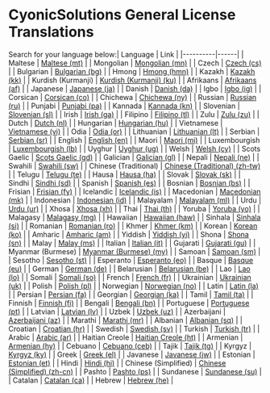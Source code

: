 # CyonicSolutions General License Translations

Search for your language below:| Language | Link |
|----------|------|
| Maltese | [Maltese (mt)](licenses/mt.md) |
| Mongolian | [Mongolian (mn)](licenses/mn.md) |
| Czech | [Czech (cs)](licenses/cs.md) |
| Bulgarian | [Bulgarian (bg)](licenses/bg.md) |
| Hmong | [Hmong (hmn)](licenses/hmn.md) |
| Kazakh | [Kazakh (kk)](licenses/kk.md) |
| Kurdish (Kurmanji) | [Kurdish (Kurmanji) (ku)](licenses/ku.md) |
| Afrikaans | [Afrikaans (af)](licenses/af.md) |
| Japanese | [Japanese (ja)](licenses/ja.md) |
| Danish | [Danish (da)](licenses/da.md) |
| Igbo | [Igbo (ig)](licenses/ig.md) |
| Corsican | [Corsican (co)](licenses/co.md) |
| Chichewa | [Chichewa (ny)](licenses/ny.md) |
| Russian | [Russian (ru)](licenses/ru.md) |
| Punjabi | [Punjabi (pa)](licenses/pa.md) |
| Kannada | [Kannada (kn)](licenses/kn.md) |
| Slovenian | [Slovenian (sl)](licenses/sl.md) |
| Irish | [Irish (ga)](licenses/ga.md) |
| Filipino | [Filipino (tl)](licenses/tl.md) |
| Zulu | [Zulu (zu)](licenses/zu.md) |
| Dutch | [Dutch (nl)](licenses/nl.md) |
| Hungarian | [Hungarian (hu)](licenses/hu.md) |
| Vietnamese | [Vietnamese (vi)](licenses/vi.md) |
| Odia | [Odia (or)](licenses/or.md) |
| Lithuanian | [Lithuanian (lt)](licenses/lt.md) |
| Serbian | [Serbian (sr)](licenses/sr.md) |
| English | [English (en)](licenses/en.md) |
| Maori | [Maori (mi)](licenses/mi.md) |
| Luxembourgish | [Luxembourgish (lb)](licenses/lb.md) |
| Uyghur | [Uyghur (ug)](licenses/ug.md) |
| Welsh | [Welsh (cy)](licenses/cy.md) |
| Scots Gaelic | [Scots Gaelic (gd)](licenses/gd.md) |
| Galician | [Galician (gl)](licenses/gl.md) |
| Nepali | [Nepali (ne)](licenses/ne.md) |
| Swahili | [Swahili (sw)](licenses/sw.md) |
| Chinese (Traditional) | [Chinese (Traditional) (zh-tw)](licenses/zh-tw.md) |
| Telugu | [Telugu (te)](licenses/te.md) |
| Hausa | [Hausa (ha)](licenses/ha.md) |
| Slovak | [Slovak (sk)](licenses/sk.md) |
| Sindhi | [Sindhi (sd)](licenses/sd.md) |
| Spanish | [Spanish (es)](licenses/es.md) |
| Bosnian | [Bosnian (bs)](licenses/bs.md) |
| Frisian | [Frisian (fy)](licenses/fy.md) |
| Icelandic | [Icelandic (is)](licenses/is.md) |
| Macedonian | [Macedonian (mk)](licenses/mk.md) |
| Indonesian | [Indonesian (id)](licenses/id.md) |
| Malayalam | [Malayalam (ml)](licenses/ml.md) |
| Urdu | [Urdu (ur)](licenses/ur.md) |
| Xhosa | [Xhosa (xh)](licenses/xh.md) |
| Thai | [Thai (th)](licenses/th.md) |
| Yoruba | [Yoruba (yo)](licenses/yo.md) |
| Malagasy | [Malagasy (mg)](licenses/mg.md) |
| Hawaiian | [Hawaiian (haw)](licenses/haw.md) |
| Sinhala | [Sinhala (si)](licenses/si.md) |
| Romanian | [Romanian (ro)](licenses/ro.md) |
| Khmer | [Khmer (km)](licenses/km.md) |
| Korean | [Korean (ko)](licenses/ko.md) |
| Amharic | [Amharic (am)](licenses/am.md) |
| Yiddish | [Yiddish (yi)](licenses/yi.md) |
| Shona | [Shona (sn)](licenses/sn.md) |
| Malay | [Malay (ms)](licenses/ms.md) |
| Italian | [Italian (it)](licenses/it.md) |
| Gujarati | [Gujarati (gu)](licenses/gu.md) |
| Myanmar (Burmese) | [Myanmar (Burmese) (my)](licenses/my.md) |
| Samoan | [Samoan (sm)](licenses/sm.md) |
| Sesotho | [Sesotho (st)](licenses/st.md) |
| Esperanto | [Esperanto (eo)](licenses/eo.md) |
| Basque | [Basque (eu)](licenses/eu.md) |
| German | [German (de)](licenses/de.md) |
| Belarusian | [Belarusian (be)](licenses/be.md) |
| Lao | [Lao (lo)](licenses/lo.md) |
| Somali | [Somali (so)](licenses/so.md) |
| French | [French (fr)](licenses/fr.md) |
| Ukrainian | [Ukrainian (uk)](licenses/uk.md) |
| Polish | [Polish (pl)](licenses/pl.md) |
| Norwegian | [Norwegian (no)](licenses/no.md) |
| Latin | [Latin (la)](licenses/la.md) |
| Persian | [Persian (fa)](licenses/fa.md) |
| Georgian | [Georgian (ka)](licenses/ka.md) |
| Tamil | [Tamil (ta)](licenses/ta.md) |
| Finnish | [Finnish (fi)](licenses/fi.md) |
| Bengali | [Bengali (bn)](licenses/bn.md) |
| Portuguese | [Portuguese (pt)](licenses/pt.md) |
| Latvian | [Latvian (lv)](licenses/lv.md) |
| Uzbek | [Uzbek (uz)](licenses/uz.md) |
| Azerbaijani | [Azerbaijani (az)](licenses/az.md) |
| Marathi | [Marathi (mr)](licenses/mr.md) |
| Albanian | [Albanian (sq)](licenses/sq.md) |
| Croatian | [Croatian (hr)](licenses/hr.md) |
| Swedish | [Swedish (sv)](licenses/sv.md) |
| Turkish | [Turkish (tr)](licenses/tr.md) |
| Arabic | [Arabic (ar)](licenses/ar.md) |
| Haitian Creole | [Haitian Creole (ht)](licenses/ht.md) |
| Armenian | [Armenian (hy)](licenses/hy.md) |
| Cebuano | [Cebuano (ceb)](licenses/ceb.md) |
| Tajik | [Tajik (tg)](licenses/tg.md) |
| Kyrgyz | [Kyrgyz (ky)](licenses/ky.md) |
| Greek | [Greek (el)](licenses/el.md) |
| Javanese | [Javanese (jw)](licenses/jw.md) |
| Estonian | [Estonian (et)](licenses/et.md) |
| Hindi | [Hindi (hi)](licenses/hi.md) |
| Chinese (Simplified) | [Chinese (Simplified) (zh-cn)](licenses/zh-cn.md) |
| Pashto | [Pashto (ps)](licenses/ps.md) |
| Sundanese | [Sundanese (su)](licenses/su.md) |
| Catalan | [Catalan (ca)](licenses/ca.md) |
| Hebrew | [Hebrew (he)](licenses/he.md) |
